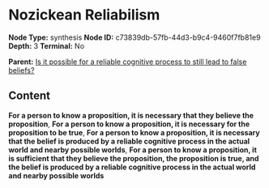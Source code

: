 # Nozickean Reliabilism

**Node Type:** synthesis
**Node ID:** c73839db-57fb-44d3-b9c4-9460f7fb81e9
**Depth:** 3
**Terminal:** No

**Parent:** [Is it possible for a reliable cognitive process to still lead to false beliefs?](is-it-possible-for-a-reliable-cognitive-process-to-still-lead-to-false-beliefs.md)

## Content

**For a person to know a proposition, it is necessary that they believe the proposition**, **For a person to know a proposition, it is necessary for the proposition to be true**, **For a person to know a proposition, it is necessary that the belief is produced by a reliable cognitive process in the actual world and nearby possible worlds**, **For a person to know a proposition, it is sufficient that they believe the proposition, the proposition is true, and the belief is produced by a reliable cognitive process in the actual world and nearby possible worlds**

